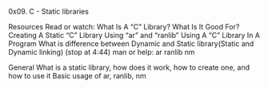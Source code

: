 0x09. C - Static libraries

Resources
Read or watch:
What Is A “C” Library? What Is It Good For?
Creating A Static “C” Library Using “ar” and “ranlib”
Using A “C” Library In A Program
What is difference between Dynamic and Static library(Static and Dynamic linking) (stop at 4:44)
man or help:
ar
ranlib
nm

General
What is a static library, how does it work, how to create one, and how to use it
Basic usage of ar, ranlib, nm
